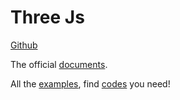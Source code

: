 # Three Js

[Github](https://github.com/mrdoob/three.js)

The official [documents](https://threejs.org/docs).

All the [examples](https://threejs.org/examples), find [codes](https://github.com/mrdoob/three.js/tree/master/examples) you need! 